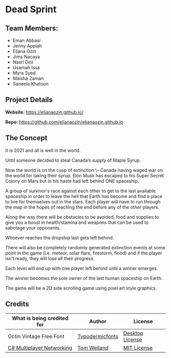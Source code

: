 # Dead Sprint
## Team Members:
* Eman Abbasi
* Jenny Appiah
* Eliana Ozin
* Jims Nacaya
* Nasri Dini
* Usamah Issa
* Myra Syed
* Maisha Zaman
* Saneela Khatoon
## Project Details

**Website:** https://elianaozin.github.io/

**Repo:** https://github.com/elianaozin/elianaozin.github.io


## The Concept

It is 2021 and all is well in the world\.

Until someone decided to steal Canada’s supply of Maple Syrup\.

Now the world is on the cusp of extinction \– Canada having waged war on the world for taking their syrup\. Elon  Musk has escaped to his Super Secret Colony on Mars but in his haste had left behind ONE spaceship\.

A group of survivor's race against each other to get to the last available spaceship in order to leave the hell that Earth has become and find a place to live for themselves out in the stars\. Each player will have to run through the map in the hopes of reaching the end before any of the other players\.

Along the way there will be obstacles to be avoided, food and supplies to give you a boost in health/stamina and weapons that can be used to sabotage your opponents\. 

Whoever reaches the dropship last gets left behind\. 

There will also be completely randomly generated extinction events at some point in the game \(i\.e\. meteor, solar flare, firestorm, flood\) and if the player isn’t ready, they will lose all their progress\.

Each level will end up with one player left behind until a winner emerges\.

The winner becomes the sole owner of the last human spaceship on Earth\.

The game will be a 2D side scrolling game using pixel art style graphics\. 

## Credits

What is being credited for | Author | License
---- | ----- | -----
Octin Vintage Free Font | [Typodermicfonts](https://typodermicfonts.com/) | [Desktop License](https://www.fontspring.com//lic/jcefupvyrh)
[C# Multiplayer Networking](https://www.youtube.com/watch?v=uh8XaC0Y5MA&list=PLXkn83W0QkfnqsK8I0RAz5AbUxfg3bOQ5) | [Tom Weiland](https://www.youtube.com/c/TomWeiland) | [MIT License](https://github.com/tom-weiland/tcp-udp-networking/blob/master/Licence.txt)

